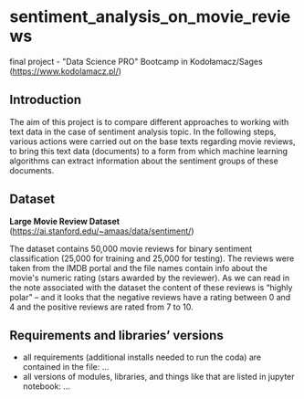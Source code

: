 # sentiment_analysis_on_movie_reviews
final project - "Data Science PRO" Bootcamp in Kodołamacz/Sages (https://www.kodolamacz.pl/)

## Introduction
The aim of this project is to compare different approaches to working with text data in the case of sentiment analysis topic. In the following steps, various actions were carried out on the base texts regarding movie reviews, to bring this text data (documents) to a form from which machine learning algorithms can extract information about the sentiment groups of these documents.

## Dataset
**Large Movie Review Dataset** (https://ai.stanford.edu/~amaas/data/sentiment/)

The dataset contains 50,000 movie reviews for binary sentiment classification (25,000 for training and 25,000 for testing). The reviews were taken from the IMDB portal and the file names contain info about the movie's numeric rating (stars awarded by the reviewer). As we can read in the note associated with the dataset the content of these reviews is “highly polar” – and it looks that the negative reviews have a rating between 0 and 4 and the positive reviews are rated from 7 to 10.

## Requirements and libraries’ versions
- all requirements (additional installs needed to run the coda) are contained in the file: …
- all versions of modules, libraries, and things like that are listed in jupyter notebook: …